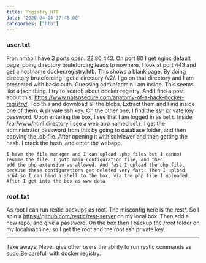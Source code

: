 ```yaml
---
title: Registry HTB
date: '2020-04-04 17:48:00'
categories: ["htb"]
---
```


### user.txt

Fron nmap I have 3 ports open. 22,80,443. On port 80 I get nginx default page, doing directory bruteforcing leads to nowhere.
I look at port 443 and get a hostname docker.registry.htb. This shows a blank page. By doing directory bruteforcing I get a directory
/v2/. I go on that directory and I am presented with basic auth. Guessing admin/admin I am inside. This seems like a json thing.
I try to search about docker registry. And I find a post about this: https://www.notsosecure.com/anatomy-of-a-hack-docker-registry/.
I do this and download all the blobs. Extract them and Find inside one of them. A private ssh key. On the other one, I find the ssh private key password.
Upon entering the box, I see that I am logged in as `bolt`. Inside /var/www/html directory I see a web app named `bolt`.
I get the administrator password from this by going to database folder, and then copying the .db file. After opening it with
sqlviewer and then getting the hash. I crack the hash, and enter the webapp. 
```
I have the file manager and I can upload .php files but I cannot rename the file. I goto main configuration file, and then
add the php extension as allowed. And fast I upload the php file, because these configurations get deleted very fast. Then I upload
nc64 so I can bind a shell to the box, via the php file I uploaded. After I get into the box as www-data
```


### root.txt

As root I can run restic backups as root. The misconfig here is the rest*. So I spin a https://github.com/restic/rest-server on my local box.
Then add a new repo, and give a password. On the box then I backup the /root folder on my localmachine, so I get the root and the root ssh private key.



------------------------------------
Take aways: Never give other users the ability to run restic commands as sudo.Be carefull with docker registry. 
